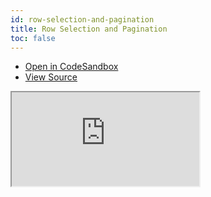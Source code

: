 ```yaml
---
id: row-selection-and-pagination
title: Row Selection and Pagination
toc: false
---
```


- [Open in CodeSandbox](https://codesandbox.io/s/github/tannerlinsley/react-table/tree/master/examples/row-selection-and-pagination)
- [View Source](https://github.com/tannerlinsley/react-table/tree/master/examples/row-selection-and-pagination)

<iframe
  src="https://codesandbox.io/embed/github/tannerlinsley/react-table/tree/master/examples/row-selection-and-pagination?autoresize=1&fontsize=14&theme=dark"
  title="tannerlinsley/react-table: row-selection-and-pagination"
  sandbox="allow-forms allow-modals allow-popups allow-presentation allow-same-origin allow-scripts"
  style={{
    width: '100%',
    height: '80vh',
    border: '0',
    borderRadius: 8,
    overflow: 'hidden',
    position: 'static',
    zIndex: 0,
  }}
></iframe>
